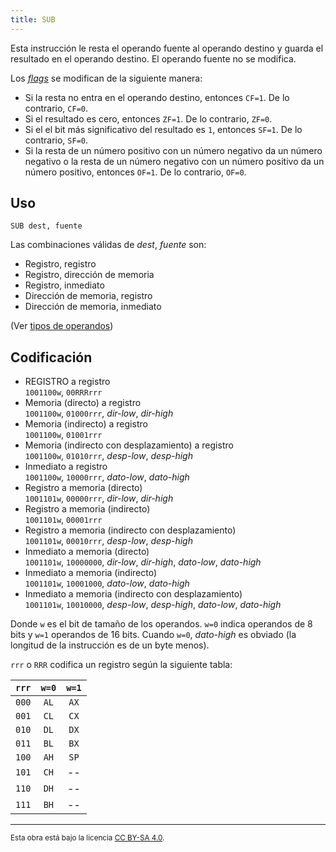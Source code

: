 ```yaml
---
title: SUB
---
```


Esta instrucción le resta el operando fuente al operando destino y guarda el resultado en el operando destino. El operando fuente no se modifica.

Los [_flags_](/cpu/#flags) se modifican de la siguiente manera:

- Si la resta no entra en el operando destino, entonces `CF=1`. De lo contrario, `CF=0`.
- Si el resultado es cero, entonces `ZF=1`. De lo contrario, `ZF=0`.
- Si el el bit más significativo del resultado es `1`, entonces `SF=1`. De lo contrario, `SF=0`.
- Si la resta de un número positivo con un número negativo da un número negativo o la resta de un número negativo con un número positivo da un número positivo, entonces `OF=1`. De lo contrario, `OF=0`.

## Uso

```vonsim
SUB dest, fuente
```

Las combinaciones válidas de _dest_, _fuente_ son:

- Registro, registro
- Registro, dirección de memoria
- Registro, inmediato
- Dirección de memoria, registro
- Dirección de memoria, inmediato

(Ver [tipos de operandos](/cpu/assembly/#operandos))

## Codificación

- REGISTRO a registro  
  `1001100w`, `00RRRrrr`
- Memoria (directo) a registro  
  `1001100w`, `01000rrr`, _dir-low_, _dir-high_
- Memoria (indirecto) a registro  
  `1001100w`, `01001rrr`
- Memoria (indirecto con desplazamiento) a registro  
  `1001100w`, `01010rrr`, _desp-low_, _desp-high_
- Inmediato a registro  
  `1001100w`, `10000rrr`, _dato-low_, _dato-high_
- Registro a memoria (directo)  
  `1001101w`, `00000rrr`, _dir-low_, _dir-high_
- Registro a memoria (indirecto)  
  `1001101w`, `00001rrr`
- Registro a memoria (indirecto con desplazamiento)  
  `1001101w`, `00010rrr`, _desp-low_, _desp-high_
- Inmediato a memoria (directo)  
  `1001101w`, `10000000`, _dir-low_, _dir-high_, _dato-low_, _dato-high_
- Inmediato a memoria (indirecto)  
  `1001101w`, `10001000`, _dato-low_, _dato-high_
- Inmediato a memoria (indirecto con desplazamiento)  
  `1001101w`, `10010000`, _desp-low_, _desp-high_, _dato-low_, _dato-high_

Donde `w` es el bit de tamaño de los operandos. `w=0` indica operandos de 8 bits y `w=1` operandos de 16 bits. Cuando `w=0`, _dato-high_ es obviado (la longitud de la instrucción es de un byte menos).

`rrr` o `RRR` codifica un registro según la siguiente tabla:

| `rrr` | `w=0` | `w=1` |
| :---: | :---: | :---: |
| `000` | `AL`  | `AX`  |
| `001` | `CL`  | `CX`  |
| `010` | `DL`  | `DX`  |
| `011` | `BL`  | `BX`  |
| `100` | `AH`  | `SP`  |
| `101` | `CH`  |  --   |
| `110` | `DH`  |  --   |
| `111` | `BH`  |  --   |

---

<small>Esta obra está bajo la licencia <a target="_blank" rel="license noopener noreferrer" href="http://creativecommons.org/licenses/by-sa/4.0/">CC BY-SA 4.0</a>.</small>
